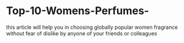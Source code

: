 # Top-10-Womens-Perfumes-
this article will help you in choosing globally popular women fragrance without fear of dislike by anyone of your friends or colleagues
